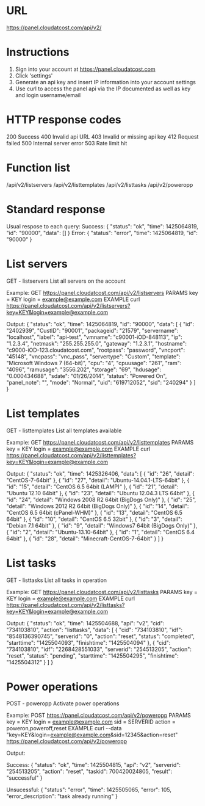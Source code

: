 # URL
https://panel.cloudatcost.com/api/v2/

# Instructions
1. Sign into your account at https://panel.cloudatcost.com
2. Click 'settings'
3. Generate an api key and insert IP information into your account settings
4. Use curl to access the panel api via the IP documented as well as key and login username/email

# HTTP response codes
200 Success
400 Invalid api URL
403 Invalid or missing api key
412 Request failed
500 Internal server error
503 Rate limit hit

# Function list
/api/v2/listservers
/api/v2/listtemplates
/api/v2/listtasks
/api/v2/poweropp

# Standard response
Usual respose to each query:
Success:
{
  "status": "ok",
    "time": 1425064819,
    "id": "90000",
    "data": []
}
Error:
{
  "status": "error",
    "time": 1425064819,
    "id": "90000"
}

# List servers
GET - listservers
List all servers on the account

Example:
GET https://panel.cloudatcost.com/api/v2/listservers
PARAMS 
key = KEY
login = example@example.com
EXAMPLE
curl https://panel.cloudatcost.com/api/v2/listservers?key=KEY&login=example@example.com

Output:
{
  "status": "ok",
    "time": 1425064819,
    "id": "90000",
    "data": [
    {
      "id": "2402939",
      "CustID": "90001",
      "packageid": "21579",
      "servername": "localhost",
      "label": "api-test",
      "vmname": "c90001-iOD-848113",
      "ip": "1.2.3.4",
      "netmask": "255.255.255.0",
      "gateway": "1.2.3.1",
      "hostname": "c9000-iOD-123.cloudatcost.com",
      "rootpass": "password",
      "vncport": "45148",
      "vncpass": "vnc_pass",
      "servertype": "Custom",
      "template": "Microsoft Windows 7 (64-bit)",
      "cpu": "4",
      "cpuusage": "261",
      "ram": "4096",
      "ramusage": "3556.202",
      "storage": "69",
      "hdusage": "0.000434688",
      "sdate": "01\/26\/2014",
      "status": "Powered On",
      "panel_note": "",
      "mode": "Normal",
      "uid": "619712052",
      "sid": "240294"
    }
  ]
}

# List templates
GET - listtemplates 
List all templates available

Example:
GET https://panel.cloudatcost.com/api/v2/listtemplates
PARAMS 
key = KEY
login = example@example.com
EXAMPLE
curl https://panel.cloudatcost.com/api/v2/listtemplates?key=KEY&login=example@example.com

Output:
{
  "status": "ok",
    "time": 1425326406,
    "data": [
    {
      "id": "26",
      "detail": "CentOS-7-64bit"
    },
    {
      "id": "27",
      "detail": "Ubuntu-14.04.1-LTS-64bit"
    },
    {
      "id": "15",
      "detail": "CentOS 6.5 64bit (LAMP)"
    },
    {
      "id": "21",
      "detail": "Ubuntu 12.10 64bit"
    },
    {
      "id": "23",
      "detail": "Ubuntu 12.04.3 LTS 64bit"
    },
    {
      "id": "24",
      "detail": "Windows 2008 R2 64bit (BigDogs Only)"
    },
    {
      "id": "25",
      "detail": "Windows 2012 R2 64bit (BigDogs Only)"
    },
    {
      "id": "14",
      "detail": "CentOS 6.5 64bit (cPanel-WHM)"
    },
    {
      "id": "13",
      "detail": "CentOS 6.5 64bit"
    },
    {
      "id": "10",
      "detail": "CentOS 6.5 32bit"
    },
    {
      "id": "3",
      "detail": "Debian 7.1 64bit"
    },
    {
      "id": "9",
      "detail": "Windows7 64bit (BigDogs Only)"
    },
    {
      "id": "2",
      "detail": "Ubuntu-13.10-64bit"
    },
    {
      "id": "1",
      "detail": "CentOS 6.4 64bit"
    },
    {
      "id": "28",
      "detail": "Minecraft-CentOS-7-64bit"
    }
  ]
}

# List tasks
GET - listtasks 
List all tasks in operation

Example:
GET https://panel.cloudatcost.com/api/v2/listtasks
PARAMS 
key = KEY
login = example@example.com
EXAMPLE
curl https://panel.cloudatcost.com/api/v2/listtasks?key=KEY&login=example@example.com

Output:
{
  "status": "ok",
    "time": 1425504688,
    "api": "v2",
    "cid": "734103810",
    "action": "listtasks",
    "data": [
    {
      "cid": "734103810",
      "idf": "8548136390745",
      "serverid": "0",
      "action": "reset",
      "status": "completed",
      "starttime": "1425504093",
      "finishtime": "1425504094"
    },
    {
      "cid": "734103810",
      "idf": "2268428551033",
      "serverid": "254513205",
      "action": "reset",
      "status": "pending",
      "starttime": "1425504295",
      "finishtime": "1425504312"
    }
  ]
}

# Power operations
POST - poweropp 
Activate power operations

Example:
POST https://panel.cloudatcost.com/api/v2/poweropp
PARAMS
key = KEY
login = example@example.com
sid = SERVERID
action = poweron,poweroff,reset
EXAMPLE
curl --data "key=KEY&login=example@example.com&sid=12345&action=reset" https://panel.cloudatcost.com/api/v2/poweropp

Output:

Success:
{
  "status": "ok",
    "time": 1425504815,
    "api": "v2",
    "serverid": "254513205",
    "action": "reset",
    "taskid": 700420024805,
    "result": "successful"
}

Unsucessful:
{
  "status": "error",
    "time": 1425505065,
    "error": 105,
    "error_description": "task already running"
}


